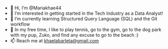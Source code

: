 - 👋 Hi, I’m @Mariakhae44
- 👀 I’m interested in getting started in the Tech Industry as a Data Analyst!
- 🌱 I’m currently learning Structured Query Language (SQL) and the Git workflow
- 🎾 In my free time, I like to play tennis, go to the gym, go to the dog park with my pup, Zuko, and find any excuse to go to the beach :) 
- 📫 Reach me at khaelabarleta@gmail.com

<!---
Mariakhae44/Mariakhae44 is a ✨ special ✨ repository because its `README.md` (this file) appears on your GitHub profile.
You can click the Preview link to take a look at your changes.
--->
